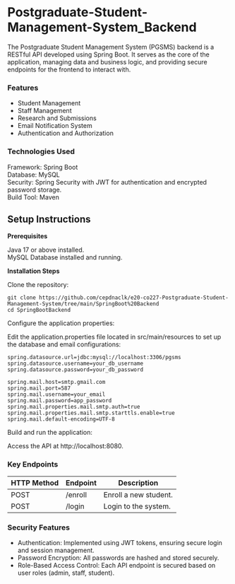 # Postgraduate-Student-Management-System_Backend
The Postgraduate Student Management System (PGSMS) backend is a RESTful API developed using Spring Boot. It serves as the core of the application, managing data and business logic, and providing secure endpoints for the frontend to interact with.

### Features

- Student Management
- Staff Management
- Research and Submissions
- Email Notification System
- Authentication and Authorization

### Technologies Used

 Framework: Spring Boot <br>
 Database: MySQL <br>
 Security: Spring Security with JWT for authentication and encrypted password storage. <br>
 Build Tool: Maven <br>

## Setup Instructions

__Prerequisites__

Java 17 or above installed. <br>
MySQL Database installed and running. <br>

__Installation Steps__

Clone the repository:

```
git clone https://github.com/cepdnaclk/e20-co227-Postgraduate-Student-Management-System/tree/main/SpringBoot%20Backend
cd SpringBootBackend
```

Configure the application properties:

Edit the application.properties file located in src/main/resources to set up the database and email configurations:

```
spring.datasource.url=jdbc:mysql://localhost:3306/pgsms
spring.datasource.username=your_db_username
spring.datasource.password=your_db_password

spring.mail.host=smtp.gmail.com
spring.mail.port=587
spring.mail.username=your_email
spring.mail.password=app_password
spring.mail.properties.mail.smtp.auth=true
spring.mail.properties.mail.smtp.starttls.enable=true
spring.mail.default-encoding=UTF-8
```

Build and run the application:

Access the API at http://localhost:8080.

### Key Endpoints

| HTTP Method   | Endpoint      | Description |
| ------------- | ------------- | ----------- |
| POST          | /enroll       | Enroll a new student. |
| POST          | /login  | Login to the system. |

### Security Features

- Authentication:
Implemented using JWT tokens, ensuring secure login and session management.<br>
- Password Encryption:
All passwords are hashed and stored securely.<br>
- Role-Based Access Control:
Each API endpoint is secured based on user roles (admin, staff, student).<br>
